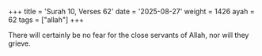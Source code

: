 +++
title = 'Surah 10, Verses 62'
date = '2025-08-27'
weight = 1426
ayah = 62
tags = ["allah"]
+++

There will certainly be no fear for the close servants of Allah, nor will they grieve.